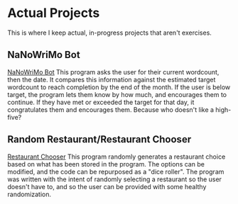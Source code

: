 # Actual Projects
 
This is where I keep actual, in-progress projects that aren't exercises.

## NaNoWriMo Bot

[NaNoWriMo Bot](https://github.com/powershellfish/Actual-Projects/blob/main/NaNoWriMo.py)
This program asks the user for their current wordcount, then the date. It compares this information against the estimated target wordcount to reach completion by the end of the month. If the user is below target, the program lets them know by how much, and encourages them to continue. If they have met or exceeded the target for that day, it congratulates them and encourages them. Because who doesn't like a high-five?

## Random Restaurant/Restaurant Chooser
[Restaurant Chooser](https://github.com/powershellfish/Actual-Projects/blob/main/random_restaurant.py) 
This program randomly generates a restaurant choice based on what has been stored in the program. The options can be modified, and the code can be repurposed as a "dice roller". The program was written with the intent of randomly selecting a restaurant so the user doesn't have to, and so the user can be provided with some healthy randomization. 
